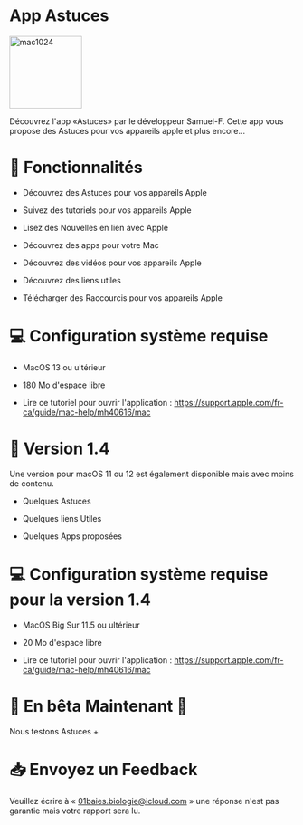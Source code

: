 # App Astuces

<img width="128" alt="mac1024" src="https://github.com/Astuces-iOS/Astuces/assets/133143751/49e0f959-ea80-4809-87a6-6f3b243c0604">



Découvrez l'app «Astuces» par le développeur Samuel-F. Cette app vous propose des Astuces pour vos appareils apple et plus encore...

# 📘 Fonctionnalités

- Découvrez des Astuces pour vos appareils Apple

- Suivez des tutoriels pour vos appareils Apple

- Lisez des Nouvelles en lien avec Apple

- Découvrez des apps pour votre Mac

- Découvrez des vidéos pour vos appareils Apple

- Découvrez des liens utiles

- Télécharger des Raccourcis pour vos appareils Apple

# 💻 Configuration système requise

- MacOS 13 ou ultérieur

- 180 Mo d'espace libre

- Lire ce tutoriel pour ouvrir l'application : https://support.apple.com/fr-ca/guide/mac-help/mh40616/mac

# 📔 Version 1.4 

Une version pour macOS 11 ou 12 est également disponible mais avec moins de contenu. 

- Quelques Astuces

- Quelques liens Utiles

- Quelques Apps proposées

# 💻 Configuration système requise pour la version 1.4

- MacOS Big Sur 11.5 ou ultérieur

- 20 Mo d'espace libre

- Lire ce tutoriel pour ouvrir l'application : https://support.apple.com/fr-ca/guide/mac-help/mh40616/mac

# 🐛 En bêta Maintenant 🔴

Nous testons Astuces +

# 📥 Envoyez un Feedback

Veuillez écrire à « 01baies.biologie@icloud.com » une réponse n'est pas garantie mais votre rapport sera lu.

